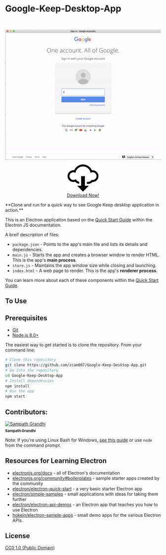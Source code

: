 # Google-Keep-Desktop-App
<br>

<p align="center">
  <img src="Assets/Icons/Keep.gif" width="600"/><br>
<img src="Assets/Icons/Octicons-cloud-download.svg" width="100" />
  <br> 
  <a href="https://github.com/zcam007/Google-Keep-Desktop-App/releases"> Download Now! </a>
  </p>
**Clone and run for a quick way to see Google Keep desktop application in action.**

This is an Electron application based on the [Quick Start Guide](https://electronjs.org/docs/tutorial/quick-start) within the Electron JS documentation.

A breif description of files:

- `package.json` - Points to the app's main file and lists its details and dependencies.
- `main.js` - Starts the app and creates a browser window to render HTML. This is the app's **main process**.
- `store.js` - Maintains the app window size while closing and launching.
- `index.html` - A web page to render. This is the app's **renderer process**.

You can learn more about each of these components within the [Quick Start Guide](https://electronjs.org/docs/tutorial/quick-start).

## To Use

Prerequisites
-------------

- [Git](https://git-scm.com)
- [Node.js 8.0+](https://nodejs.org/en/download/)


The easiest way to get started is to clone the repository. From your command line:

```bash
# Clone this repository
git clone https://github.com/zcam007/Google-Keep-Desktop-App.git
# Go into the repository
cd Google-Keep-Desktop-App
# Install dependencies
npm install
# Run the app
npm start
```

## Contributors:
<!--<img src="https://avatars.githubusercontent.com/u/10239894?v=3" width="100px;" alt="Sampath Grandhi"/><br /> <a href="https://github.com/gsk12">Sampath Grandhi</a>-->
[<img src="https://avatars.githubusercontent.com/u/10239894?v=3" width="100px;" alt="Sampath Grandhi"/><br /><sub><b>Sampath Grandhi</b></sub>](https://github.com/gsk12)<br />


Note: If you're using Linux Bash for Windows, [see this guide](https://www.howtogeek.com/261575/how-to-run-graphical-linux-desktop-applications-from-windows-10s-bash-shell/) or use `node` from the command prompt.

## Resources for Learning Electron

- [electronjs.org/docs](https://electronjs.org/docs) - all of Electron's documentation
- [electronjs.org/community#boilerplates](https://electronjs.org/community#boilerplates) - sample starter apps created by the community
- [electron/electron-quick-start](https://github.com/electron/electron-quick-start) - a very basic starter Electron app
- [electron/simple-samples](https://github.com/electron/simple-samples) - small applications with ideas for taking them further
- [electron/electron-api-demos](https://github.com/electron/electron-api-demos) - an Electron app that teaches you how to use Electron
- [hokein/electron-sample-apps](https://github.com/hokein/electron-sample-apps) - small demo apps for the various Electron APIs

## License

[CC0 1.0 (Public Domain)](LICENSE.md)
